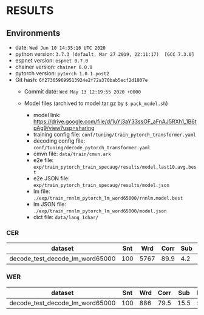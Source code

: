 <!-- Generated by /home/zxsu/espnet/utils/show_result.sh -->
# RESULTS
## Environments
- date: `Wed Jun 10 14:35:16 UTC 2020`
- python version: `3.7.3 (default, Mar 27 2019, 22:11:17)  [GCC 7.3.0]`
- espnet version: `espnet 0.7.0`
- chainer version: `chainer 6.0.0`
- pytorch version: `pytorch 1.0.1.post2`
- Git hash: `6f273659699513924e2f72a370bab5ecf2d1807e`
  - Commit date: `Wed May 13 12:19:55 2020 +0000`

  - Model files (archived to model.tar.gz by `$ pack_model.sh`)
    - model link: https://drive.google.com/file/d/1uYj3aY33ssOF_aFnAJ5RXh1_1B6tpAg9/view?usp=sharing
    - training config file: `conf/tuning/train_pytorch_transformer.yaml`
    - decoding config file: `conf/tuning/decode_pytorch_transformer.yaml`
    - cmvn file: `data/train/cmvn.ark`
    - e2e file: `exp/train_pytorch_train_specaug/results/model.last10.avg.best`
    - e2e JSON file: `exp/train_pytorch_train_specaug/results/model.json`
    - lm file: `./exp/train_rnnlm_pytorch_lm_word65000/rnnlm.model.best`
    - lm JSON file: `./exp/train_rnnlm_pytorch_lm_word65000/model.json`
    - dict file: `data/lang_1char/`
### CER

  |dataset|Snt|Wrd|Corr|Sub|Del|Ins|Err|S.Err|
  |---|---|---|---|---|---|---|---|---|
  |decode_test_decode_lm_word65000|100|5767|89.9|4.2|5.9|1.9|12.0|73.0
### WER

  |dataset|Snt|Wrd|Corr|Sub|Del|Ins|Err|S.Err|
  |---|---|---|---|---|---|---|---|---|
  |decode_test_decode_lm_word65000|100|886|79.5|15.5|5.0|2.2|22.8|73.0
